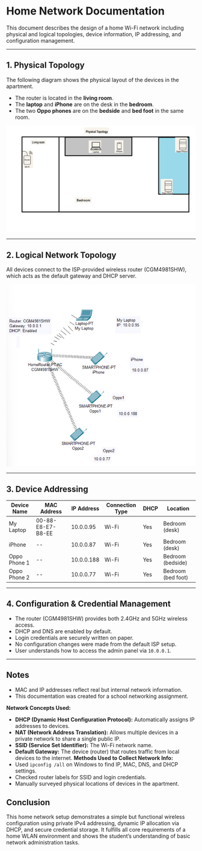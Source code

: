 #  Home Network Documentation

This document describes the design of a home Wi-Fi network including physical and logical topologies, device information, IP addressing, and configuration management.

---

##  1. Physical Topology

The following diagram shows the physical layout of the devices in the apartment.

- The router is located in the **living room**.
- The **laptop** and **iPhone** are on the desk in the **bedroom**.
- The two **Oppo phones** are on the **bedside** and **bed foot** in the same room.

![Physical Topology](Physical%20Topology.png)

---

##  2. Logical Network Topology

All devices connect to the ISP-provided wireless router (CGM4981SHW), which acts as the default gateway and DHCP server.

![Logical Topology](Logical_Topology.png)

---

##  3. Device Addressing

| Device Name  | MAC Address         | IP Address   | Connection Type | DHCP | Location           |
|--------------|----------------------|--------------|------------------|------|---------------------|
| My Laptop    | 00-88-E8-E7-B8-EE    | 10.0.0.95    | Wi-Fi            | Yes  | Bedroom (desk)      |
| iPhone       | --                   | 10.0.0.87    | Wi-Fi            | Yes  | Bedroom (desk)      |
| Oppo Phone 1 | --                   | 10.0.0.188   | Wi-Fi            | Yes  | Bedroom (bedside)   |
| Oppo Phone 2 | --                   | 10.0.0.77    | Wi-Fi            | Yes  | Bedroom (bed foot)  |

---

##  4. Configuration & Credential Management

- The router (CGM4981SHW) provides both 2.4GHz and 5GHz wireless access.
- DHCP and DNS are enabled by default.
- Login credentials are securely written on paper.
- No configuration changes were made from the default ISP setup.
- User understands how to access the admin panel via `10.0.0.1`.

---

##  Notes

- MAC and IP addresses reflect real but internal network information.
- This documentation was created for a school networking assignment.

**Network Concepts Used:**
- **DHCP (Dynamic Host Configuration Protocol):** Automatically assigns IP addresses to devices.
- **NAT (Network Address Translation):** Allows multiple devices in a private network to share a single public IP.
- **SSID (Service Set Identifier):** The Wi-Fi network name.
- **Default Gateway:** The device (router) that routes traffic from local devices to the internet.
**Methods Used to Collect Network Info:**
- Used `ipconfig /all` on Windows to find IP, MAC, DNS, and DHCP settings.
- Checked router labels for SSID and login credentials.
- Manually surveyed physical locations of devices in the apartment.


## Conclusion

This home network setup demonstrates a simple but functional wireless configuration using private IPv4 addressing, dynamic IP allocation via DHCP, and secure credential storage. It fulfills all core requirements of a home WLAN environment and shows the student’s understanding of basic network administration tasks.



